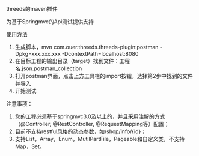 threeds的maven插件

为基于Springmvc的Api测试提供支持

使用方法
1. 生成脚本，mvn com.ouer.threeds.threeds-plugin:postman -Dpkg=xxx.xxx.xxx -DcontextPath=localhost:8080
2. 在目标工程的输出目录（target）找到文件：工程名.json.postman_collection
3. 打开postman界面，点击上方工具栏的import按钮，选择第2步中找到的文件并导入
4. 开始测试

注意事项：
1. 您的工程必须基于springmvc3.0及以上的，并且采用注解的方式（@Controller, @RestController, @RequestMapping等）配置；
2. 目前不支持restful风格的动态参数，如/shop/info/{id}；
3. 支持List，Array，Enum，MutilPartFile，Pageable和自定义类，不支持Map，Set。
